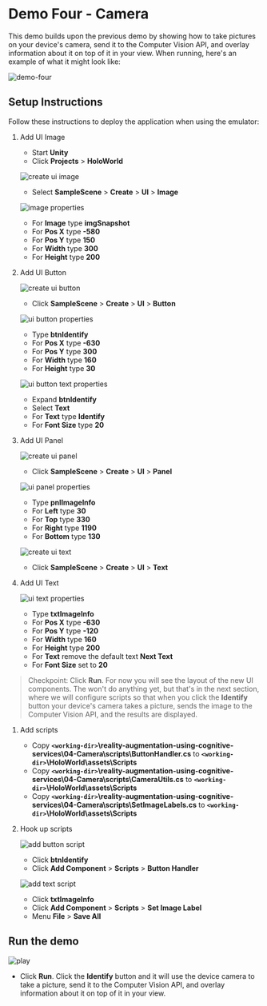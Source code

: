 # Demo Four - Camera

This demo builds upon the previous demo by showing how to take pictures on your device's camera, send it to the Computer Vision API, and overlay information about it on top of it in your view. When running, here's an example of what it might look like:

![demo-four](setup/demo4-running-resized-66.png)

## Setup Instructions

Follow these instructions to deploy the application when using the emulator:

1. Add UI Image

   - Start **Unity**
   - Click **Projects** > **HoloWorld**

   ![create ui image](setup/create-ui-image-resized-66.png)

   - Select **SampleScene** > **Create** > **UI** > **Image**

   ![image properties](setup/ui-image-properties-labelled-resized-66.png)

   - For **Image** type **imgSnapshot**
   - For **Pos X** type **-580**
   - For **Pos Y** type **150**
   - For **Width** type **300**
   - For **Height** type **200**

1. Add UI Button

   ![create ui button](setup/create-ui-button-resized-66.png)

   - Click **SampleScene** > **Create** > **UI** > **Button**

   ![ui button properties](setup/ui-button-properties-labelled-resized-66.png)

   - Type **btnIdentify**
   - For **Pos X** type **-630**
   - For **Pos Y** type **300**
   - For **Width** type **160**
   - For **Height** type **30**

   ![ui button text properties](setup/ui-button-text-properties-labelled-resized-66.png)

   - Expand **btnIdentify**
   - Select **Text**
   - For **Text** type **Identify**
   - For **Font Size** type **20**

1. Add UI Panel

   ![create ui panel](setup/create-ui-panel-resized-66.png)

   - Click **SampleScene** > **Create** > **UI** > **Panel**

   ![ui panel properties](setup/ui-panel-properties-labelled-resized-66.png)

   - Type **pnlImageInfo**
   - For **Left** type **30**
   - For **Top** type **330**
   - For **Right** type **1190**
   - For **Bottom** type **130**

   ![create ui text](setup/create-ui-text-resized-66.png)

   - Click **SampleScene** > **Create** > **UI** > **Text**

1. Add UI Text

   ![ui text properties](setup/ui-text-properties-labelled-resized-66.png)

   - Type **txtImageInfo**
   - For **Pos X** type **-630**
   - For **Pos Y** type **-120**
   - For **Width** type **160**
   - For **Height** type **200**
   - For **Text** remove the default text **Next Text**
   - For **Font Size** set to **20**

  > Checkpoint: Click **Run**. For now you will see the layout of the new UI components. The won't do anything yet, but that's in the next section, where we will configure scripts so that when you click the **Identify** button your device's camera takes a picture, sends the image to the Computer Vision API, and the results are displayed.

1. Add scripts
   - Copy **`<working-dir>`\reality-augmentation-using-cognitive-services\04-Camera\scripts\ButtonHandler.cs** to **`<working-dir>`\HoloWorld\assets\Scripts**
   - Copy **`<working-dir>`\reality-augmentation-using-cognitive-services\04-Camera\scripts\CameraUtils.cs** to **`<working-dir>`\HoloWorld\assets\Scripts**
   - Copy **`<working-dir>`\reality-augmentation-using-cognitive-services\04-Camera\scripts\SetImageLabels.cs** to **`<working-dir>`\HoloWorld\assets\Scripts**

1. Hook up scripts

   ![add button script](setup/add-button-script-labelled-resized-66.png)

   - Click **btnIdentify**
   - Click **Add Component** > **Scripts** > **Button Handler**

    ![add text script](setup/add-text-script-labelled-resized-66.png)

   - Click **txtImageInfo**
   - Click **Add Component** > **Scripts** > **Set Image Label**
   - Menu **File** > **Save All**

## Run the demo

  ![play](setup/play-labelled-resized-66.png)

  - Click **Run**. Click the **Identify** button and it will use the device camera to take a picture, send it to the Computer Vision API, and overlay information about it on top of it in your view.
